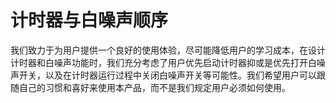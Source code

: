 # 计时器与白噪声顺序

我们致力于为用户提供一个良好的使用体验，尽可能降低用户的学习成本，在设计计时器和白噪声功能时，我们充分考虑了用户优先启动计时器抑或是优先打开白噪声开关，以及在计时器运行过程中关闭白噪声开关等可能性。我们希望用户可以跟随自己的习惯和喜好来使用本产品，而不是我们规定用户必须如何使用。
